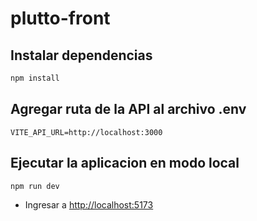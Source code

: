 # plutto-front

## Instalar dependencias

```sh
npm install
```

## Agregar ruta de la API al archivo .env

```
VITE_API_URL=http://localhost:3000
```


## Ejecutar la aplicacion en modo local

```sh
npm run dev
```

* Ingresar a <http://localhost:5173>
